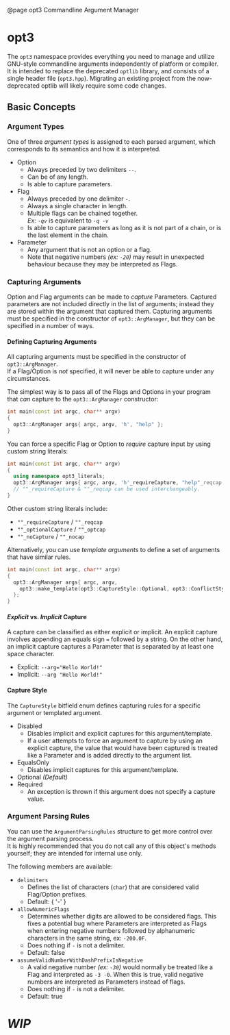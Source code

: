 @page opt3 Commandline Argument Manager

# opt3

The `opt3` namespace provides everything you need to manage and utilize GNU-style commandline arguments independently of platform or compiler.  
It is intended to replace the deprecated `optlib` library, and consists of a single header file (`opt3.hpp`).
Migrating an existing project from the now-deprecated optlib will likely require some code changes.

## Basic Concepts

### Argument Types

One of three *argument types* is assigned to each parsed argument, which corresponds to its semantics and how it is interpreted.

- Option  
  - Always preceded by two delimiters `--`.
  - Can be of any length.
  - Is able to capture parameters.
- Flag  
  - Always preceded by one delimiter `-`.
  - Always a single character in length.
  - Multiple flags can be chained together.  
    *Ex: `-qv`* is equivalent to *`-q -v`*
  - Is able to capture parameters as long as it is not part of a chain, or is the last element in the chain.
- Parameter  
  - Any argument that is not an option or a flag.
  - Note that negative numbers *(ex: `-20`)* may result in unexpected behaviour because they may be interpreted as Flags.

### Capturing Arguments

Option and Flag arguments can be made to *capture* Parameters. Captured parameters are not included directly in the list of arguments; instead they are stored within the argument that captured them.
Capturing arguments must be specified in the constructor of `opt3::ArgManager`, but they can be specified in a number of ways.

#### Defining Capturing Arguments
All capturing arguments must be specified in the constructor of `opt3::ArgManager`.  
If a Flag/Option is *not* specified, it will never be able to capture under any circumstances.

The simplest way is to pass all of the Flags and Options in your program that *can* capture to the `opt3::ArgManager` constructor:  
```cpp
int main(const int argc, char** argv)
{
  opt3::ArgManager args{ argc, argv, 'h', "help" };
}
```
You can force a specific Flag or Option to *require* capture input by using custom string literals:
```cpp
int main(const int argc, char** argv)
{
  using namespace opt3_literals;
  opt3::ArgManager args{ argc, argv, 'h'_requireCapture, "help"_reqcap };
  // ""_requireCapture & ""_reqcap can be used interchangeably.
}
```
Other custom string literals include:
- `""_requireCapture` / `""_reqcap`
- `""_optionalCapture` / `""_optcap`
- `""_noCapture` / `""_nocap`

Alternatively, you can use *template arguments* to define a set of arguments that have similar rules.
```cpp
int main(const int argc, char** argv)
{
  opt3::ArgManager args{ argc, argv,
    opt3::make_template(opt3::CaptureStyle::Optional, opt3::ConflictStyle::, 'h', "help")
  };
}
```

#### *Explicit* vs. *Implicit* Capture

A capture can be classified as either explicit or implicit. An explicit capture involves appending an equals sign `=` followed by a string. On the other hand, an implicit capture captures a Parameter that is separated by at least one space character.  
- Explicit: `--arg="Hello World!"`  
- Implicit: `--arg "Hello World!"`  

#### Capture Style
The `CaptureStyle` bitfield enum defines capturing rules for a specific argument or templated argument.

- Disabled  
  - Disables implicit and explicit captures for this argument/template.
  - If a user attempts to force an argument to capture by using an explicit capture, the value that would have been captured is treated like a Parameter and is added directly to the argument list.
- EqualsOnly  
  - Disables implicit captures for this argument/template.
- Optional *(Default)*
- Required  
  - An exception is thrown if this argument does not specify a capture value.

### Argument Parsing Rules

You can use the `ArgumentParsingRules` structure to get more control over the argument parsing process.  
It is highly recommended that you do not call any of this object's methods yourself; they are intended for internal use only.

The following members are available:

- `delimiters`
  - Defines the list of characters (`char`) that are considered valid Flag/Option prefixes.
  - Default: { '-' }
- `allowNumericFlags`  
  - Determines whether digits are allowed to be considered flags. This fixes a potential bug where Parameters are interpreted as Flags when entering negative numbers followed by alphanumeric characters in the same string, ex: `-200.0F`.
  - Does nothing if `-` is not a delimiter.
  - Default: false
- `assumeValidNumberWithDashPrefixIsNegative`
  - A valid negative number *(ex: `-30`)* would normally be treated like a Flag and interpreted as `-3 -0`. When this is true, valid negative numbers are interpreted as Parameters instead of flags.
  - Does nothing if `-` is not a delimiter.
  - Default: true

# *WIP*
